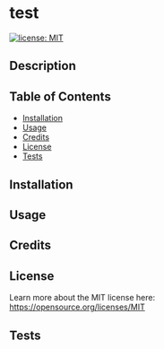 # test
[![license: MIT](https://img.shields.io/badge/License-MIT-yellow.svg)](https://opensource.org/licenses/MIT)
  
## Description

## Table of Contents
* [Installation](#installation)
* [Usage](#usage)
* [Credits](#credits)
* [License](#license)
* [Tests](#tests)

## Installation

## Usage

## Credits

## License
Learn more about the MIT license here: https://opensource.org/licenses/MIT
## Tests
  